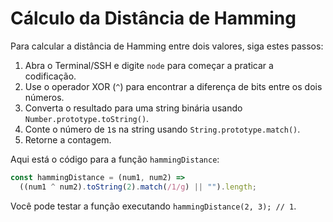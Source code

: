 # Cálculo da Distância de Hamming

Para calcular a distância de Hamming entre dois valores, siga estes passos:

1.  Abra o Terminal/SSH e digite `node` para começar a praticar a codificação.
2.  Use o operador XOR (`^`) para encontrar a diferença de bits entre os dois números.
3.  Converta o resultado para uma string binária usando `Number.prototype.toString()`.
4.  Conte o número de `1`s na string usando `String.prototype.match()`.
5.  Retorne a contagem.

Aqui está o código para a função `hammingDistance`:

```js
const hammingDistance = (num1, num2) =>
  ((num1 ^ num2).toString(2).match(/1/g) || "").length;
```

Você pode testar a função executando `hammingDistance(2, 3); // 1`.
